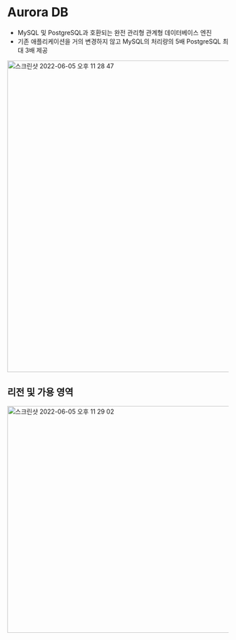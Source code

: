 # Aurora DB
- MySQL 및 PostgreSQL과 호환되는 완전 관리형 관계형 데이터베이스 엔진
- 기존 애플리케이션을 거의 변경하지 않고 MySQL의 처리량의 5배 PostgreSQL 최대 3배 제공
<img width="709" alt="스크린샷 2022-06-05 오후 11 28 47" src="https://user-images.githubusercontent.com/65120581/172055524-2e32964d-1fde-4fc3-b017-0c314d7cedf6.png">


## 리전 및 가용 영역
<img width="516" alt="스크린샷 2022-06-05 오후 11 29 02" src="https://user-images.githubusercontent.com/65120581/172055534-55a64d9c-bd44-4fe0-a295-e96c12dbee1f.png">
